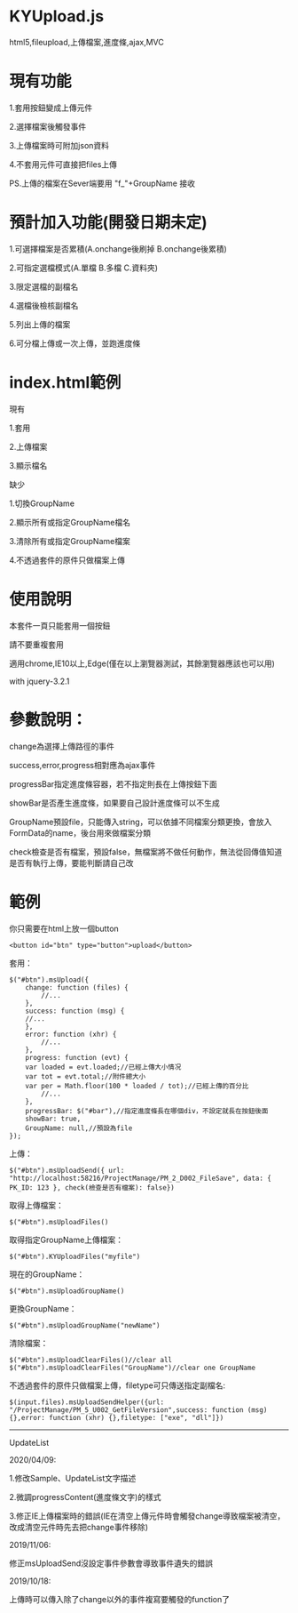 # KYUpload.js
html5,fileupload,上傳檔案,進度條,ajax,MVC

# 現有功能
1.套用按鈕變成上傳元件

2.選擇檔案後觸發事件

3.上傳檔案時可附加json資料

4.不套用元件可直接把files上傳

PS.上傳的檔案在Sever端要用 "f_"+GroupName 接收

# 預計加入功能(開發日期未定)
1.可選擇檔案是否累積(A.onchange後刷掉 B.onchange後累積)

2.可指定選檔模式(A.單檔 B.多檔 C.資料夾)

3.限定選檔的副檔名

4.選檔後檢核副檔名

5.列出上傳的檔案

6.可分檔上傳或一次上傳，並跑進度條

# index.html範例
現有

1.套用

2.上傳檔案

3.顯示檔名

缺少

1.切換GroupName

2.顯示所有或指定GroupName檔名

3.清除所有或指定GroupName檔案

4.不透過套件的原件只做檔案上傳

# 使用說明
本套件一頁只能套用一個按鈕

請不要重複套用

適用chrome,IE10以上,Edge(僅在以上瀏覽器測試，其餘瀏覽器應該也可以用)

with jquery-3.2.1

# 參數說明：
change為選擇上傳路徑的事件

success,error,progress相對應為ajax事件

progressBar指定進度條容器，若不指定則長在上傳按鈕下面

showBar是否產生進度條，如果要自己設計進度條可以不生成

GroupName預設file，只能傳入string，可以依據不同檔案分類更換，會放入FormData的name，後台用來做檔案分類

check檢查是否有檔案，預設false，無檔案將不做任何動作，無法從回傳值知道是否有執行上傳，要能判斷請自己改

# 範例
你只需要在html上放一個button

    <button id="btn" type="button">upload</button>

套用：
    
    $("#btn").msUpload({
    	change: function (files) {
    		//...
    	},
    	success: function (msg) {
		//...
    	},
    	error: function (xhr) {
    		//...
    	},
    	progress: function (evt) {
		var loaded = evt.loaded;//已經上傳大小情况 
		var tot = evt.total;//附件總大小 
		var per = Math.floor(100 * loaded / tot);//已經上傳的百分比  
    		//...
    	},
    	progressBar: $("#bar"),//指定進度條長在哪個div，不設定就長在按鈕後面
    	showBar: true,
    	GroupName: null,//預設為file
    });
    
上傳：

	$("#btn").msUploadSend({ url: "http://localhost:58216/ProjectManage/PM_2_D002_FileSave", data: { PK_ID: 123 }, check(檢查是否有檔案): false})
	
取得上傳檔案：

	$("#btn").msUploadFiles()
	
取得指定GroupName上傳檔案：

	$("#btn").KYUploadFiles("myfile")

現在的GroupName：

	$("#btn").msUploadGroupName()

更換GroupName：

	$("#btn").msUploadGroupName("newName")

清除檔案：

	$("#btn").msUploadClearFiles()//clear all
	$("#btn").msUploadClearFiles("GroupName")//clear one GroupName

不透過套件的原件只做檔案上傳，filetype可只傳送指定副檔名:

	$(input.files).msUploadSendHelper({url: "/ProjectManage/PM_5_U002_GetFileVersion",success: function (msg) {},error: function (xhr) {},filetype: ["exe", "dll"]})

------------------------------------------------------------------------------------------------
UpdateList

2020/04/09:

1.修改Sample、UpdateList文字描述

2.微調progressContent(進度條文字)的樣式

3.修正IE上傳檔案時的錯誤(IE在清空上傳元件時會觸發change導致檔案被清空，改成清空元件時先去把change事件移除)

2019/11/06:

修正msUploadSend沒設定事件參數會導致事件遺失的錯誤

2019/10/18:

上傳時可以傳入除了change以外的事件複寫要觸發的function了
